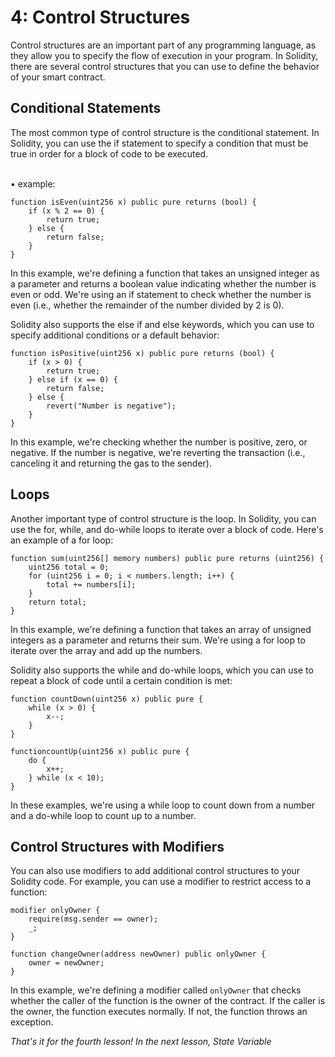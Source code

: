 # 4: Control Structures

Control structures are an important part of any programming language, as they allow you to specify the flow of execution in your program. In Solidity, there are several control structures that you can use to define the behavior of your smart contract.

## Conditional Statements

The most common type of control structure is the conditional statement. In Solidity, you can use the if statement to specify a condition that must be true in order for a block of code to be executed.

\
• example:

```solidity
function isEven(uint256 x) public pure returns (bool) { 
    if (x % 2 == 0) { 
        return true; 
    } else { 
        return false; 
    } 
}
```

In this example, we're defining a function that takes an unsigned integer as a parameter and returns a boolean value indicating whether the number is even or odd. We're using an if statement to check whether the number is even (i.e., whether the remainder of the number divided by 2 is 0).

Solidity also supports the else if and else keywords, which you can use to specify additional conditions or a default behavior:

```solidity
function isPositive(uint256 x) public pure returns (bool) { 
    if (x > 0) { 
        return true; 
    } else if (x == 0) { 
        return false; 
    } else { 
        revert("Number is negative"); 
    } 
}
```

In this example, we're checking whether the number is positive, zero, or negative. If the number is negative, we're reverting the transaction (i.e., canceling it and returning the gas to the sender).

## Loops

Another important type of control structure is the loop. In Solidity, you can use the for, while, and do-while loops to iterate over a block of code. Here's an example of a for loop:

```solidity
function sum(uint256[] memory numbers) public pure returns (uint256) { 
    uint256 total = 0;
    for (uint256 i = 0; i < numbers.length; i++) { 
        total += numbers[i]; 
    } 
    return total; 
}
```

In this example, we're defining a function that takes an array of unsigned integers as a parameter and returns their sum. We're using a for loop to iterate over the array and add up the numbers.

Solidity also supports the while and do-while loops, which you can use to repeat a block of code until a certain condition is met:

```solidity
function countDown(uint256 x) public pure { 
    while (x > 0) {
        x--; 
    } 
} 

functioncountUp(uint256 x) public pure { 
    do { 
        x++; 
    } while (x < 10); 
}
```

In these examples, we're using a while loop to count down from a number and a do-while loop to count up to a number.

## Control Structures with Modifiers

You can also use modifiers to add additional control structures to your Solidity code. For example, you can use a modifier to restrict access to a function:

```solidity
modifier onlyOwner { 
    require(msg.sender == owner); 
    _; 
} 

function changeOwner(address newOwner) public onlyOwner { 
    owner = newOwner; 
}
```

In this example, we're defining a modifier called `onlyOwner` that checks whether the caller of the function is the owner of the contract. If the caller is the owner, the function executes normally. If not, the function throws an exception.

_That's it for the fourth lesson! In the next lesson, State Variable_
